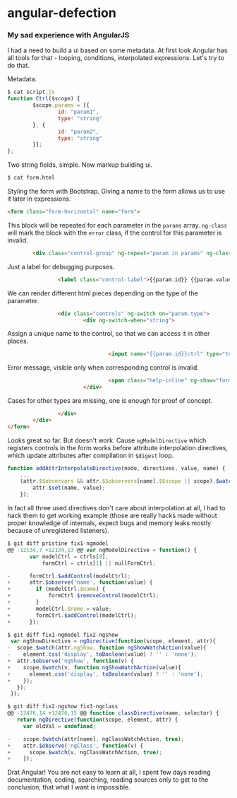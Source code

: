 angular-defection
=================

### My sad experience with AngularJS

I had a need to build a ui based on some metadata. At first look Angular has all tools for that - looping, conditions, interpolated expressions. Let's try to do that.

Metadata.
```javascript
$ cat script.js
function Ctrl($scope) {
        $scope.params = [{
                id: "param1",
                type: "string"
        }, {
                id: "param2",
                type: "string"
        }];
};
```
Two string fields, simple. Now markup building ui.
```html
$ cat form.html
```
Styling the form with Bootstrap. Giving a name to the form allows us to use it later in expressions.
```html
<form class="form-horizontal" name="form">
```
This block will be repeated for each parameter in the `params` array. `ng-class` will mark the block with the `error` class, if the control for this parameter is invalid.
```html
        <div class="control-group" ng-repeat="param in params" ng-class="{ error : form.{{param.id}}ctrl.$invalid }">
```
Just a label for debugging purposes.
```html
                <label class="control-label">{{param.id}} {{param.value}}</label>
```
We can render different html pieces depending on the type of the parameter.
```html
                <div class="controls" ng-switch on="param.type">
                        <div ng-switch-when="string">
```
Assign a unique name to the control, so that we can access it in other places.
```html
                                <input name="{{param.id}}ctrl" type="text" ng-model="param.value" required>
```
Error message, visible only when corresponding control is invalid.
```html
                                <span class="help-inline" ng-show="form.{{param.id}}ctrl.$invalid">required</span>
                        </div>
```
Cases for other types are missing, one is enough for proof of concept.
```html
                </div>
        </div>
</form>
```

Looks great so far. But doesn't work. Cause `ngModelDirective` which registers controls in the form works before attribute interpolation directives, which update attributes after compilation in `$digest` loop.
```javascript
function addAttrInterpolateDirective(node, directives, value, name) {
    ...
    (attr.$$observers && attr.$$observers[name].$$scope || scope).$watch(interpolateFn, function interpolateFnWatchAction(value) {
        attr.$set(name, value);
    });
```
In fact all three used directives don't care about interpolation at all, I had to hack them to get working example (those are really hacks made without proper knowledge of internals, expect bugs and memory leaks mostly because of unregistered listeners).
```javascript
$ git diff pristine fix1-ngmodel
@@ -12134,7 +12134,13 @@ var ngModelDirective = function() {
       var modelCtrl = ctrls[0],
           formCtrl = ctrls[1] || nullFormCtrl;

-      formCtrl.$addControl(modelCtrl);
+      attr.$observe('name', function(value) {
+        if (modelCtrl.$name) {
+            formCtrl.$removeControl(modelCtrl);
+        }
+        modelCtrl.$name = value;
+        formCtrl.$addControl(modelCtrl);
+      });

$ git diff fix1-ngmodel fix2-ngshow
 var ngShowDirective = ngDirective(function(scope, element, attr){
-  scope.$watch(attr.ngShow, function ngShowWatchAction(value){
-    element.css('display', toBoolean(value) ? '' : 'none');
+  attr.$observe('ngShow', function(v) {
+    scope.$watch(v, function ngShowWatchAction(value){
+      element.css('display', toBoolean(value) ? '' : 'none');
+    });
   });
 });

$ git diff fix2-ngshow fix3-ngclass
@@ -12476,14 +12476,15 @@ function classDirective(name, selector) {
   return ngDirective(function(scope, element, attr) {
     var oldVal = undefined;

-    scope.$watch(attr[name], ngClassWatchAction, true);
+    attr.$observe('ngClass', function(v) {
+      scope.$watch(v, ngClassWatchAction, true);
+    });
```
Drat Angular! You are not easy to learn at all, I spent few days reading documentation, coding, searching, reading sources only to get to the conclusion, that what I want is impossible.
